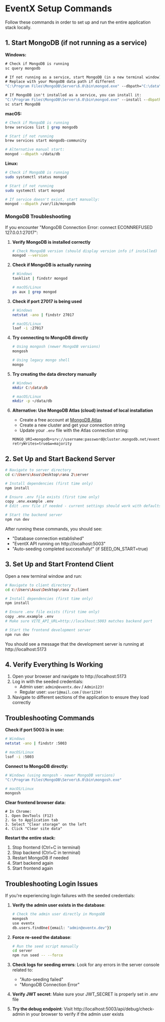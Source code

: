 # EventX Setup Commands

Follow these commands in order to set up and run the entire application stack locally.

## 1. Start MongoDB (if not running as a service)

**Windows:**
```cmd
# Check if MongoDB is running
sc query mongodb

# If not running as a service, start MongoDB (in a new terminal window)
# Replace with your MongoDB data path if different
"C:\Program Files\MongoDB\Server\6.0\bin\mongod.exe" --dbpath="C:\data\db"

# If MongoDB isn't installed as a service, you can install it:
"C:\Program Files\MongoDB\Server\6.0\bin\mongod.exe" --install --dbpath="C:\data\db"
sc start MongoDB
```

**macOS:**
```bash
# Check if MongoDB is running
brew services list | grep mongodb

# Start if not running
brew services start mongodb-community

# Alternative manual start:
mongod --dbpath ~/data/db
```

**Linux:**
```bash
# Check if MongoDB is running
sudo systemctl status mongod

# Start if not running
sudo systemctl start mongod

# If service doesn't exist, start manually:
mongod --dbpath /var/lib/mongodb
```

### MongoDB Troubleshooting

If you encounter "MongoDB Connection Error: connect ECONNREFUSED 127.0.0.1:27017":

1. **Verify MongoDB is installed correctly**
   ```bash
   # Check MongoDB version (should display version info if installed)
   mongod --version
   ```

2. **Check if MongoDB is actually running**
   ```bash
   # Windows
   tasklist | findstr mongod
   
   # macOS/Linux
   ps aux | grep mongod
   ```

3. **Check if port 27017 is being used**
   ```bash
   # Windows
   netstat -ano | findstr 27017
   
   # macOS/Linux
   lsof -i :27017
   ```

4. **Try connecting to MongoDB directly**
   ```bash
   # Using mongosh (newer MongoDB versions)
   mongosh
   
   # Using legacy mongo shell
   mongo
   ```

5. **Try creating the data directory manually**
   ```bash
   # Windows
   mkdir C:\data\db
   
   # macOS/Linux
   mkdir -p ~/data/db
   ```

6. **Alternative: Use MongoDB Atlas (cloud) instead of local installation**
   - Create a free account at [MongoDB Atlas](https://www.mongodb.com/cloud/atlas/register)
   - Create a new cluster and get your connection string
   - Update your `.env` file with the Atlas connection string:
   ```
   MONGO_URI=mongodb+srv://username:password@cluster.mongodb.net/eventx?retryWrites=true&w=majority
   ```

## 2. Set Up and Start Backend Server

```bash
# Navigate to server directory
cd c:\Users\Asus\Desktop\rana 2\server

# Install dependencies (first time only)
npm install

# Ensure .env file exists (first time only)
copy .env.example .env
# Edit .env file if needed - current settings should work with defaults

# Start the backend server
npm run dev
```

After running these commands, you should see:
- "Database connection established" 
- "EventX API running on http://localhost:5003"
- "Auto-seeding completed successfully!" (if SEED_ON_START=true)

## 3. Set Up and Start Frontend Client

Open a new terminal window and run:

```bash
# Navigate to client directory
cd c:\Users\Asus\Desktop\rana 2\client

# Install dependencies (first time only)
npm install

# Ensure .env file exists (first time only)
copy .env.example .env
# Make sure VITE_API_URL=http://localhost:5003 matches backend port

# Start the frontend development server
npm run dev
```

You should see a message that the development server is running at http://localhost:5173

## 4. Verify Everything Is Working

1. Open your browser and navigate to http://localhost:5173
2. Log in with the seeded credentials:
   - Admin user: `admin@eventx.dev` / `Admin123!`
   - Regular user: `user1@mail.com` / `User1234!`
3. Navigate to different sections of the application to ensure they load correctly

## Troubleshooting Commands

**Check if port 5003 is in use:**
```bash
# Windows
netstat -ano | findstr :5003

# macOS/Linux
lsof -i :5003
```

**Connect to MongoDB directly:**
```bash
# Windows (using mongosh - newer MongoDB versions)
"C:\Program Files\MongoDB\Server\6.0\bin\mongosh.exe"

# macOS/Linux
mongosh
```

**Clear frontend browser data:**
```
# In Chrome:
1. Open DevTools (F12)
2. Go to Application tab
3. Select "Clear storage" on the left
4. Click "Clear site data"
```

**Restart the entire stack:**
1. Stop frontend (Ctrl+C in terminal)
2. Stop backend (Ctrl+C in terminal)
3. Restart MongoDB if needed
4. Start backend again
5. Start frontend again

## Troubleshooting Login Issues

If you're experiencing login failures with the seeded credentials:

1. **Verify the admin user exists in the database**:
   ```bash
   # Check the admin user directly in MongoDB
   mongosh
   use eventx
   db.users.findOne({email: "admin@eventx.dev"})
   ```

2. **Force re-seed the database**:
   ```bash
   # Run the seed script manually
   cd server
   npm run seed -- --force
   ```

3. **Check logs for seeding errors**:
   Look for any errors in the server console related to:
   - "Auto-seeding failed"
   - "MongoDB Connection Error"

4. **Verify JWT secret**:
   Make sure your JWT_SECRET is properly set in .env file

5. **Try the debug endpoint**:
   Visit http://localhost:5003/api/debug/check-admin in your browser to verify if the admin user exists
